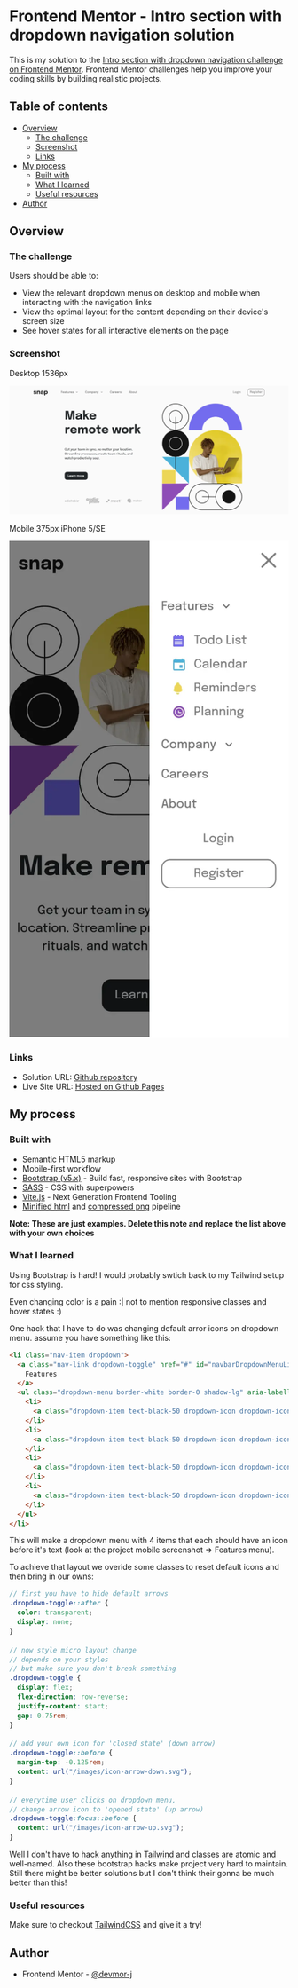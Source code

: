# Frontend Mentor - Intro section with dropdown navigation solution

This is my solution to the [Intro section with dropdown navigation challenge on Frontend Mentor](https://www.frontendmentor.io/challenges/intro-section-with-dropdown-navigation-ryaPetHE5). Frontend Mentor challenges help you improve your coding skills by building realistic projects.

## Table of contents

- [Overview](#overview)
  - [The challenge](#the-challenge)
  - [Screenshot](#screenshot)
  - [Links](#links)
- [My process](#my-process)
  - [Built with](#built-with)
  - [What I learned](#what-i-learned)
  - [Useful resources](#useful-resources)
- [Author](#author)

## Overview

### The challenge

Users should be able to:

- View the relevant dropdown menus on desktop and mobile when interacting with the navigation links
- View the optimal layout for the content depending on their device's screen size
- See hover states for all interactive elements on the page

### Screenshot

Desktop 1536px

![Desktop](./screenshot/Desktop%20%5B1536px%5D%20-%20Intro%20section%20with%20dropdown%20navigation.webp)

Mobile 375px iPhone 5/SE

![Mobile](./screenshot/Mobile%20%5B375px%20open%20drawer%5D%20-%20Intro%20section%20with%20dropdown%20navigation.webp)

### Links

- Solution URL: [Github repository](https://github.com/devmor-j/fm-intro-section-with-dropdown-navigation)
- Live Site URL: [Hosted on Github Pages](https://devmor-j.github.io/fm-intro-section-with-dropdown-navigation/)

## My process

### Built with

- Semantic HTML5 markup
- Mobile-first workflow
- [Bootstrap (v5.x)](https://getbootstrap.com/) - Build fast, responsive sites with Bootstrap
- [SASS](https://sass-lang.com) - CSS with superpowers
- [Vite.js](https://vitejs.dev/) - Next Generation Frontend Tooling
- [Minified html](https://github.com/vbenjs/vite-plugin-html) and [compressed png](https://github.com/vbenjs/vite-plugin-imagemin) pipeline

**Note: These are just examples. Delete this note and replace the list above with your own choices**

### What I learned

Using Bootstrap is hard! I would probably swtich back to my Tailwind setup for css styling.

Even changing color is a pain :| not to mention responsive classes and hover states :)

One hack that I have to do was changing default arror icons on dropdown menu. assume you have something like this:

```html
<li class="nav-item dropdown">
  <a class="nav-link dropdown-toggle" href="#" id="navbarDropdownMenuLink" role="button" data-bs-toggle="dropdown" aria-expanded="false">
    Features
  </a>
  <ul class="dropdown-menu border-white border-0 shadow-lg" aria-labelledby="navbarDropdownMenuLink">
    <li>
      <a class="dropdown-item text-black-50 dropdown-icon dropdown-icon-todo" href="#">Todo List</a>
    </li>
    <li>
      <a class="dropdown-item text-black-50 dropdown-icon dropdown-icon-calendar" href="#">Calendar</a>
    </li>
    <li>
      <a class="dropdown-item text-black-50 dropdown-icon dropdown-icon-reminders" href="#">Reminders</a>
    </li>
    <li>
      <a class="dropdown-item text-black-50 dropdown-icon dropdown-icon-planning" href="#">Planning</a>
    </li>
  </ul>
</li>
```

This will make a dropdown menu with 4 items that each should have an icon before it's text (look at the project mobile screenshot => Features menu).

To achieve that layout we overide some classes to reset default icons and then bring in our owns:

```scss
// first you have to hide default arrows
.dropdown-toggle::after {
  color: transparent;
  display: none;
}

// now style micro layout change
// depends on your styles
// but make sure you don't break something
.dropdown-toggle {
  display: flex;
  flex-direction: row-reverse;
  justify-content: start;
  gap: 0.75rem;
}

// add your own icon for 'closed state' (down arrow)
.dropdown-toggle::before {
  margin-top: -0.125rem;
  content: url("/images/icon-arrow-down.svg");
}

// everytime user clicks on dropdown menu,
// change arrow icon to 'opened state' (up arrow)
.dropdown-toggle:focus::before {
  content: url("/images/icon-arrow-up.svg");
}
```

Well I don't have to hack anything in [Tailwind](tailwindcss.com/) and classes are atomic and well-named. Also these bootstrap hacks make project very hard to maintain. Still there might be better solutions but I don't think their gonna be much better than this!

### Useful resources

Make sure to checkout [TailwindCSS](tailwindcss.com/) and give it a try!

## Author

- Frontend Mentor - [@devmor-j](https://www.frontendmentor.io/profile/devmor-j)
